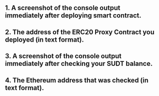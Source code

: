 ## 1. A screenshot of the console output immediately after deploying smart contract.
## 2. The address of the ERC20 Proxy Contract you deployed (in text format).
## 3. A screenshot of the console output immediately after checking your SUDT balance.
## 4. The Ethereum address that was checked (in text format).
